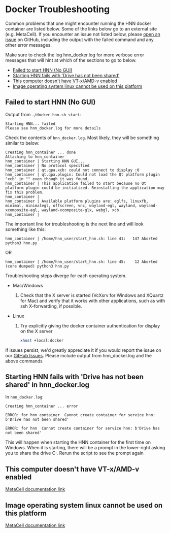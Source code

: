 # Docker Troubleshooting

Common problems that one might encounter running the HNN docker container are listed below. Some of the links below go to an external site (e.g. MetaCell). If you encounter an issue not listed below, please [open an issue](https://github.com/jonescompneurolab/hnn/issues) on GitHub, including the output with the failed command and any other error messages.

Make sure to check the log hnn_docker.log for more verbose error messages that will hint at which of the sections to go to below.

* [Failed to start HNN (No GUI)](#xdisplay)
* [Starting HNN fails with 'Drive has not been shared'](#shared)
* [This computer doesn't have VT-x/AMD-v enabled](#vtx)
* [Image operating system linux cannot be used on this platform](#image)

## Failed to start HNN (No GUI)

Output from `./docker_hnn.sh start`:

```none
Starting HNN... failed
Please see hnn_docker.log for more details
```

Check the contents of `hnn_docker.log`. Most likely, they will be something similar to below:

```none
Creating hnn_container ... done
Attaching to hnn_container
hnn_container | Starting HNN GUI...
hnn_container | No protocol specified
hnn_container | qt.qpa.xcb: could not connect to display :0
hnn_container | qt.qpa.plugin: Could not load the Qt platform plugin "xcb" in "" even though it was found.
hnn_container | This application failed to start because no Qt platform plugin could be initialized. Reinstalling the application may fix this problem.
hnn_container |
hnn_container | Available platform plugins are: eglfs, linuxfb, minimal, minimalegl, offscreen, vnc, wayland-egl, wayland, wayland-xcomposite-egl, wayland-xcomposite-glx, webgl, xcb.
hnn_container |
```

The important line for troubleshooting is the next line and will look something like this:

```none
hnn_container | /home/hnn_user/start_hnn.sh: line 41:   147 Aborted                 python3 hnn.py
```

OR

```none
hnn_container | /home/hnn_user/start_hnn.sh: line 45:    12 Aborted                 (core dumped) python3 hnn.py
```

Troubleshooting steps diverge for each operating system.

* Mac/Windows

    1. Check that the X server is started (VcXsrv for Windows and XQuartz for Mac) and verify that it works with other applications, such as with ssh X-forwarding, if possible.

* Linux

    1. Try explicitly giving the docker container authentication for display on the X server

        ```bash
        xhost +local:docker
        ```

If issues persist, we'd greatly appreciate it if you would report the issue on our [GitHub Issues](https://github.com/jonescompneurolab/hnn/issues). Please include output from hnn_docker.log and the above commands

<a name="shared"/>

## Starting HNN fails with 'Drive has not been shared' in hnn_docker.log

In `hnn_docker.log`:

```node
Creating hnn_container ... error

ERROR: for hnn_container  Cannot create container for service hnn: b'Drive has not been shared'

ERROR: for hnn  Cannot create container for service hnn: b'Drive has not been shared'
```

This will happen when starting the HNN container for the first time on Windows. When it is starting, there will be a prompt in the lower-right asking you to share the drive C:. Rerun the script to see the prompt again

<a name="vtx"/>

## This computer doesn't have VT-x/AMD-v enabled

[MetaCell documentation link](https://github.com/MetaCell/NetPyNE-UI/wiki/Docker-installation#problem-this-computer-doesnt-have-vt-xamd-v-enabled)

<a name="image"/>

## Image operating system linux cannot be used on this platform

[MetaCell documentation link](https://github.com/MetaCell/NetPyNE-UI/wiki/Docker-installation#problem-image-operating-system-linux-cannot-be-used-on-this-platform)
